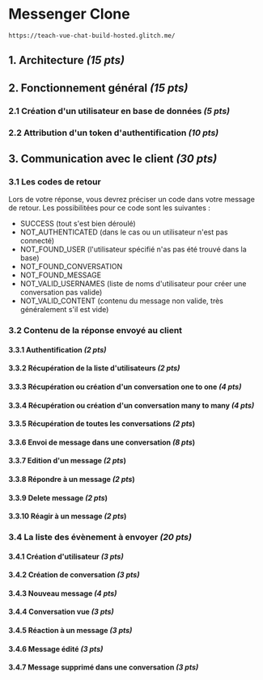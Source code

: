 # Messenger Clone

    https://teach-vue-chat-build-hosted.glitch.me/

## 1. Architecture *(15 pts)*

## 2. Fonctionnement général *(15 pts)*

### 2.1 Création d'un utilisateur en base de données *(5 pts)*

### 2.2 Attribution d'un token d'authentification *(10 pts)*

## 3. Communication avec le client *(30 pts)*

### 3.1 Les codes de retour

Lors de votre réponse, vous devrez préciser un code dans votre message de retour. Les possibilitées pour ce code sont les suivantes : 
- SUCCESS (tout s'est bien déroulé)
- NOT_AUTHENTICATED (dans le cas ou un utilisateur n'est pas connecté)
- NOT_FOUND_USER (l'utilisateur spécifié n'as pas été trouvé dans la base)
- NOT_FOUND_CONVERSATION
- NOT_FOUND_MESSAGE
- NOT_VALID_USERNAMES (liste de noms d'utilisateur pour créer une conversation pas valide)
- NOT_VALID_CONTENT (contenu du message non valide, très généralement s'il est vide)

### 3.2 Contenu de la réponse envoyé au client

#### 3.3.1 Authentification *(2 pts)*

#### 3.3.2 Récupération de la liste d'utilisateurs *(2 pts)*

#### 3.3.3 Récupération ou création d'un conversation one to one *(4 pts)*

#### 3.3.4 Récupération ou création d'un conversation many to many *(4 pts)*

#### 3.3.5 Récupération de toutes les conversations *(2 pts*)

#### 3.3.6 Envoi de message dans une conversation *(8 pts*)

#### 3.3.7 Edition d'un message *(2 pts*)

#### 3.3.8 Répondre à un message *(2 pts*)

#### 3.3.9 Delete message *(2 pts*)

#### 3.3.10 Réagir à un message *(2 pts*)

### 3.4 La liste des évènement à envoyer *(20 pts)*

#### 3.4.1 Création d'utilisateur *(3 pts)*

#### 3.4.2 Création de conversation *(3 pts)*

#### 3.4.3 Nouveau message *(4 pts)*

#### 3.4.4 Conversation vue *(3 pts)*

#### 3.4.5 Réaction à un message *(3 pts)*

#### 3.4.6 Message édité *(3 pts)*

#### 3.4.7 Message supprimé dans une conversation *(3 pts)*
